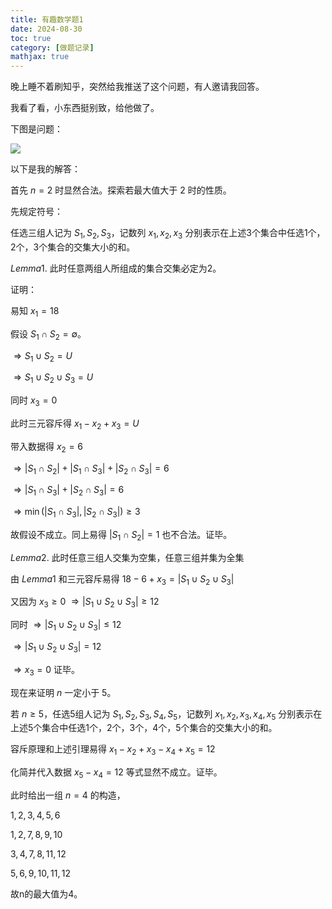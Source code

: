 ```yaml
---
title: 有趣数学题1
date: 2024-08-30
toc: true
category: [做题记录]
mathjax: true
---
```


晚上睡不着刷知乎，突然给我推送了这个问题，有人邀请我回答。

我看了看，小东西挺别致，给他做了。

下图是问题：

![](https://s2.loli.net/2024/08/30/zvEdq85a2Nwp3lP.jpg)

以下是我的解答：

首先 $n=2$ 时显然合法。探索若最大值大于 $2$ 时的性质。

先规定符号：

任选三组人记为 $S_1,S_2,S_3$，记数列 $x_1,x_2,x_3$ 分别表示在上述3个集合中任选1个，2个，3个集合的交集大小的和。

$Lemma 1.$ 此时任意两组人所组成的集合交集必定为2。

证明：

易知 $x_1=18$

假设 $S_1 \cap S_2 = \emptyset$。

$\Rightarrow S_1 \cup S_2 = U$

$\Rightarrow S_1 \cup S_2 \cup S_3 = U$

同时 $x_3 = 0$

此时三元容斥得 $x_1 - x_2 + x_3 = U$

带入数据得 $x_2=6$

$\Rightarrow |S_1 \cap S_2| + |S_1 \cap S_3| + |S_2 \cap S_3|=6$

$\Rightarrow |S_1 \cap S_3| + |S_2 \cap S_3|=6$

$\Rightarrow \min (|S_1 \cap S_3| , |S_2 \cap S_3|) \ge 3$

故假设不成立。同上易得 $|S_1 \cap S_2|=1$ 也不合法。证毕。

$Lemma 2.$ 此时任意三组人交集为空集，任意三组并集为全集

由 $Lemma 1$ 和三元容斥易得 $18 - 6 + x_3 = |S_1 \cup S_2 \cup S_3|$

又因为 $x_3 \ge 0$ $\Rightarrow |S_1 \cup S_2 \cup S_3| \ge 12$

同时 $\Rightarrow |S_1 \cup S_2 \cup S_3| \le 12$

$\Rightarrow |S_1 \cup S_2 \cup S_3| = 12$

$\Rightarrow x_3 = 0$ 证毕。

现在来证明 $n$ 一定小于 5。

若 $n \ge 5$，任选5组人记为 $S_1,S_2,S_3,S_4,S_5$，记数列 $x_1,x_2,x_3,x_4,x_5$ 分别表示在上述5个集合中任选1个，2个，3个，4个，5个集合的交集大小的和。

容斥原理和上述引理易得 $x_1-x_2+x_3-x_4+x_5=12$

化简并代入数据 $x_5-x_4 = 12$ 等式显然不成立。证毕。

此时给出一组 $n=4$ 的构造，

$1,2,3,4,5,6$

$1,2,7,8,9,10$

$3,4,7,8,11,12$

$5,6,9,10,11,12$

故n的最大值为4。
